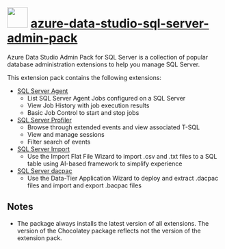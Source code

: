 # <img src="https://cdn.jsdelivr.net/gh/bbtsoftware/chocolatey-packages@b57fafea0019b1a9d21dd34decaaf94c7b505c8f/icons/azure-data-studio-sql-server-admin-pack.png" width="48" height="48"/> [azure-data-studio-sql-server-admin-pack](https://chocolatey.org/packages/azure-data-studio-sql-server-admin-pack)

Azure Data Studio Admin Pack for SQL Server is a collection of popular database administration extensions to help you manage SQL Server.

This extension pack contains the following extensions:

* [SQL Server Agent](https://docs.microsoft.com/sql/azure-data-studio/sql-server-agent-extension?view=sql-server-2017)
  * List SQL Server Agent Jobs configured on a SQL Server
  * View Job History with job execution results
  * Basic Job Control to start and stop jobs
* [SQL Server Profiler](https://docs.microsoft.com/sql/azure-data-studio/sql-server-profiler-extension?view=sql-server-2017)
  * Browse through extended events and view associated T-SQL
  * View and manage sessions
  * Filter search of events
* [SQL Server Import](https://docs.microsoft.com/sql/azure-data-studio/sql-server-import-extension?view=sql-server-2017)
  * Use the Import Flat File Wizard to import .csv and .txt files to a SQL table using AI-based framework to simplify experience
* [SQL Server dacpac](https://docs.microsoft.com/sql/azure-data-studio/sql-server-dacpac-extension?view=sql-server-2017)
  * Use the Data-Tier Application Wizard to deploy and extract .dacpac files and import and export .bacpac files

## Notes

* The package always installs the latest version of all extensions.
  The version of the Chocolatey package reflects not the version of the extension pack.
